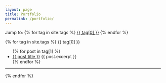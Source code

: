 ```yaml
---
layout: page
title: Portfolio
permalink: /portfolio/
---
```




Jump to: {% for tag in site.tags %} <a href="#{{tag[0]}}" class="categorypill">{{ tag[0] }}</a> {% endfor %}

{% for tag in site.tags %}
  <span class="categorypill" id="{{tag[0]}}">{{ tag[0] }}</span>
  <ul>
    {% for post in tag[1] %}
      <li><a href="{{ post.url }}">{{ post.title }}</a>
            {{ post.excerpt }}
</li>
    {% endfor %}
  </ul>
  <hr>
{% endfor %}

